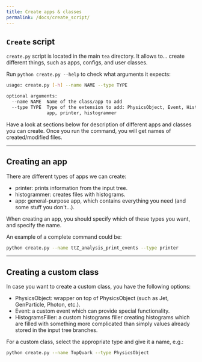 ```yaml
---
title: Create apps & classes
permalink: /docs/create_script/
---
```


## `Create` script

`create.py` script is located in the main `tea` directory. It allows to... create different things, such as apps, configs, and user classes.

Run `python create.py --help` to check what arguments it expects:

```bash
usage: create.py [-h] --name NAME --type TYPE

optional arguments:
  --name NAME  Name of the class/app to add
  --type TYPE  Type of the extension to add: PhysicsObject, Event, HistogramsFiller, 
               app, printer, histogrammer
```

Have a look at sections below for description of different apps and classes you can create. Once you run the command, you will get names of created/modified files.

---

## Creating an app

There are different types of apps we can create:
- printer: prints information from the input tree.
- histogrammer: creates files with histograms.
- app: general-purpose app, which contains everything you need (and some stuff you don't...).

When creating an app, you should specify which of these types you want, and specify the name.

An example of a complete command could be:

```bash
python create.py --name ttZ_analysis_print_events --type printer
```

---

## Creating a custom class

In case you want to create a custom class, you have the following options:
- PhysicsObject: wrapper on top of PhysicsObject (such as Jet, GenParticle, Photon, etc.).
- Event: a custom event which can provide special functionality.
- HistogramsFiller: a custom histograms filler creating histograms which are filled with something more complicated than simply values already stored in the input tree branches.

For a custom class, select the appropriate type and give it a name, e.g.:

```bash
python create.py --name TopQuark --type PhysicsObject
```
